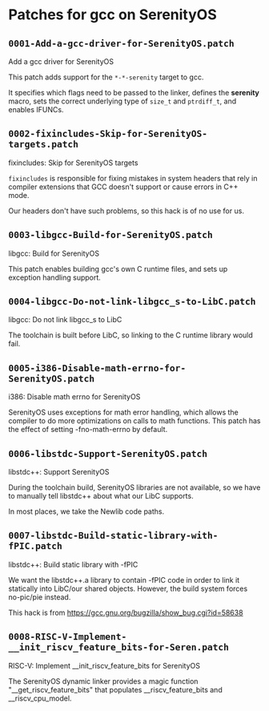 # Patches for gcc on SerenityOS

## `0001-Add-a-gcc-driver-for-SerenityOS.patch`

Add a gcc driver for SerenityOS

This patch adds support for the `*-*-serenity` target to gcc.

It specifies which flags need to be passed to the linker, defines the
__serenity__ macro, sets the correct underlying type of `size_t` and
`ptrdiff_t`, and enables IFUNCs.


## `0002-fixincludes-Skip-for-SerenityOS-targets.patch`

fixincludes: Skip for SerenityOS targets

`fixincludes` is responsible for fixing mistakes in system headers that
rely in compiler extensions that GCC doesn't support or cause errors in
C++ mode.

Our headers don't have such problems, so this hack is of no use for us.

## `0003-libgcc-Build-for-SerenityOS.patch`

libgcc: Build for SerenityOS

This patch enables building gcc's own C runtime files, and sets up
exception handling support.


## `0004-libgcc-Do-not-link-libgcc_s-to-LibC.patch`

libgcc: Do not link libgcc_s to LibC

The toolchain is built before LibC, so linking to the C runtime library
would fail.


## `0005-i386-Disable-math-errno-for-SerenityOS.patch`

i386: Disable math errno for SerenityOS

SerenityOS uses exceptions for math error handling, which allows the
compiler to do more optimizations on calls to math functions. This patch
has the effect of setting -fno-math-errno by default.

## `0006-libstdc-Support-SerenityOS.patch`

libstdc++: Support SerenityOS

During the toolchain build, SerenityOS libraries are not available, so
we have to manually tell libstdc++ about what our LibC supports.

In most places, we take the Newlib code paths.


## `0007-libstdc-Build-static-library-with-fPIC.patch`

libstdc++: Build static library with -fPIC

We want the libstdc++.a library to contain -fPIC code in order to link
it statically into LibC/our shared objects. However, the build system
forces no-pic/pie instead.

This hack is from https://gcc.gnu.org/bugzilla/show_bug.cgi?id=58638

## `0008-RISC-V-Implement-__init_riscv_feature_bits-for-Seren.patch`

RISC-V: Implement __init_riscv_feature_bits for SerenityOS

The SerenityOS dynamic linker provides a magic function
"__get_riscv_feature_bits" that populates __riscv_feature_bits
and __riscv_cpu_model.

